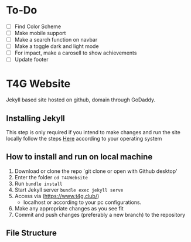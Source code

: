 # To-Do
- [ ] Find Color Scheme
- [ ] Make mobile support
- [ ] Make a search function on navbar
- [ ] Make a toggle dark and light mode 
- [ ] For impact, make a carosell to show achievements
- [ ] Update footer

# T4G Website

Jekyll based site hosted on github, domain through GoDaddy.

## Installing Jekyll

This step is only required if you intend to make changes and run the site locally
follow the steps [Here](https://jekyllrb.com/docs/) according to your operating system

## How to install and run on local machine

1. Download or clone the repo
   `git clone or open with Github desktop'
2. Enter the folder
   `cd T4GWebsite`
3. Run
   `bundle install`
4. Start Jekyll server
   `bundle exec jekyll serve`
5. Access via (https://www.t4g.club/)
   - localhost or according to your pc configurations.
6. Make any appropriate changes as you see fit
7. Commit and push changes (preferably a new branch) to the repository

## File Structure
